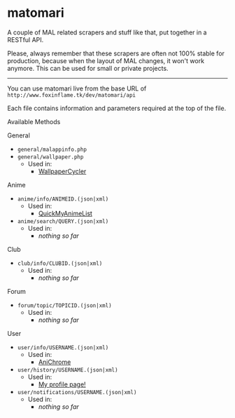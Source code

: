 # matomari

A couple of MAL related scrapers and stuff like that, put together in a RESTful API.

Please, always remember that these scrapers are often not 100% stable for production, because when the layout of MAL changes, it won't work anymore. This can be used for small or private projects.

---

You can use matomari live from the base URL of ```http://www.foxinflame.tk/dev/matomari/api```

Each file contains information and parameters required at the top of the file.

Available Methods

General

- ```general/malappinfo.php``` 
- ```general/wallpaper.php``` 
  - Used in:
    - [WallpaperCycler](https://github.com/FoxInFlame/WallpaperCycler)
    
Anime

- ```anime/info/ANIMEID.(json|xml)```
  - Used in:
    - [QuickMyAnimeList](https://myanimelist.net/forum/?topicid=1552137)
- ```anime/search/QUERY.(json|xml)```
  - Used in:
    - *nothing so far*

Club

- ```club/info/CLUBID.(json|xml)``` 
  - Used in:
    - *nothing so far*

Forum

- ```forum/topic/TOPICID.(json|xml)```
  - Used in:
    - *nothing so far*

User

- ```user/info/USERNAME.(json|xml)```
  - Used in:
    - [AniChrome](https://github.com/FoxInFlame/AniChrome)
- ```user/history/USERNAME.(json|xml)```
  - Used in:
    - [My profile page!](http://www.foxinflame.tk)
- ```user/notifications/USERNAME.(json|xml)```
  - Used in:
    - *nothing so far*
